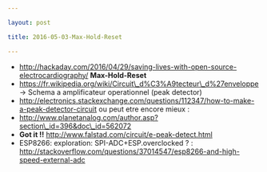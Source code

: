```yaml
---

layout: post

title: 2016-05-03-Max-Hold-Reset

---
```



-   http://hackaday.com/2016/04/29/saving-lives-with-open-source-electrocardiography/
    **Max-Hold-Reset**
-   https://fr.wikipedia.org/wiki/Circuit\_d%C3%A9tecteur\_d%27enveloppe
    -&gt; Schema a amplificateur operationnel (peak detector)
-   http://electronics.stackexchange.com/questions/112347/how-to-make-a-peak-detector-circuit
    ou peut etre encore mieux :
-   http://www.planetanalog.com/author.asp?section\_id=396&doc\_id=562072
-   **Got it !!** http://www.falstad.com/circuit/e-peak-detect.html
-   ESP8266: exploration: SPI-ADC+ESP.overclocked ? :
    http://stackoverflow.com/questions/37014547/esp8266-and-high-speed-external-adc


